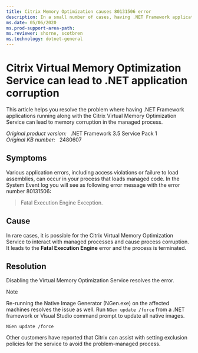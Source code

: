```yaml
---
title: Citrix Memory Optimization causes 80131506 error
description: In a small number of cases, having .NET Framework applications running along with the Citrix Virtual Memory Optimization Service can lead to memory corruption in the managed process.
ms.date: 05/06/2020
ms.prod-support-area-path: 
ms.reviewer: shorne, scotbren
ms.technology: dotnet-general
---
```

# Citrix Virtual Memory Optimization Service can lead to .NET application corruption

This article helps you resolve the problem where having .NET Framework applications running along with the Citrix Virtual Memory Optimization Service can lead to memory corruption in the managed process.

_Original product version:_ &nbsp; .NET Framework 3.5 Service Pack 1  
_Original KB number:_ &nbsp; 2480607

## Symptoms

Various application errors, including access violations or failure to load assemblies, can occur in your process that loads managed code. In the System Event log you will see as following error message with the error number 80131506:

> Fatal Execution Engine Exception.

## Cause

In rare cases, it is possible for the Citrix Virtual Memory Optimization Service to interact with managed processes and cause process corruption. It leads to the **Fatal Execution Engine** error and the process is terminated.

## Resolution

Disabling the Virtual Memory Optimization Service resolves the error.

> [!NOTE]
> Re-running the Native Image Generator (NGen.exe) on the affected machines resolves the issue as well. Run `NGen update /force` from a .NET framework or Visual Studio command prompt to update all native images.

```console
NGen update /force
```

Other customers have reported that Citrix can assist with setting exclusion policies for the service to avoid the problem-managed process.
